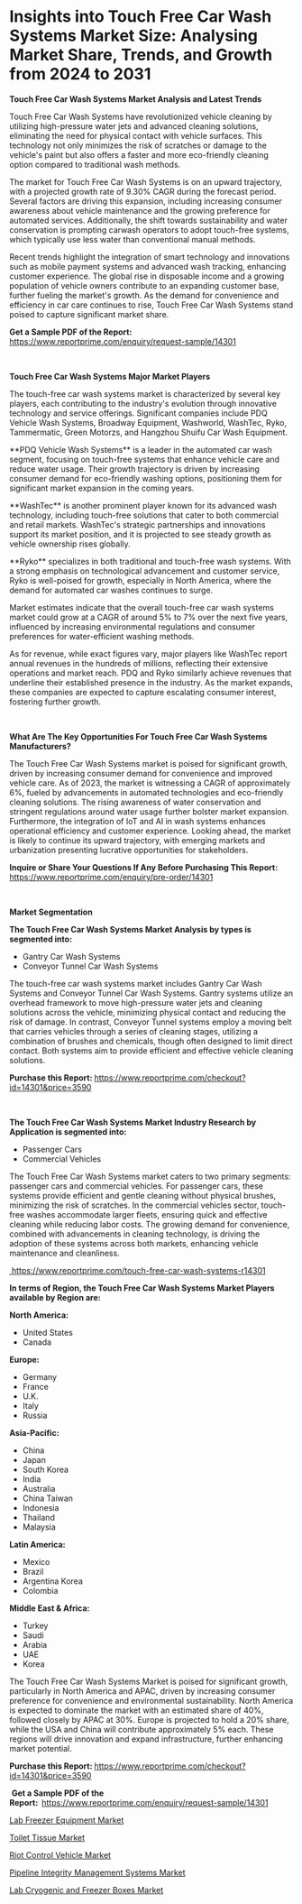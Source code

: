 <p><h1>Insights into Touch Free Car Wash Systems Market Size: Analysing Market Share, Trends, and Growth from 2024 to 2031</h1></p><p><strong>Touch Free Car Wash Systems Market Analysis and Latest Trends</strong></p>
<p><p>Touch Free Car Wash Systems have revolutionized vehicle cleaning by utilizing high-pressure water jets and advanced cleaning solutions, eliminating the need for physical contact with vehicle surfaces. This technology not only minimizes the risk of scratches or damage to the vehicle's paint but also offers a faster and more eco-friendly cleaning option compared to traditional wash methods.</p><p>The market for Touch Free Car Wash Systems is on an upward trajectory, with a projected growth rate of 9.30% CAGR during the forecast period. Several factors are driving this expansion, including increasing consumer awareness about vehicle maintenance and the growing preference for automated services. Additionally, the shift towards sustainability and water conservation is prompting carwash operators to adopt touch-free systems, which typically use less water than conventional manual methods.</p><p>Recent trends highlight the integration of smart technology and innovations such as mobile payment systems and advanced wash tracking, enhancing customer experience. The global rise in disposable income and a growing population of vehicle owners contribute to an expanding customer base, further fueling the market's growth. As the demand for convenience and efficiency in car care continues to rise, Touch Free Car Wash Systems stand poised to capture significant market share.</p></p>
<p><strong>Get a Sample PDF of the Report:&nbsp;</strong> <a href="https://www.reportprime.com/enquiry/request-sample/14301">https://www.reportprime.com/enquiry/request-sample/14301</a></p>
<p>&nbsp;</p>
<p><strong>Touch Free Car Wash Systems Major Market Players</strong></p>
<p><p>The touch-free car wash systems market is characterized by several key players, each contributing to the industry's evolution through innovative technology and service offerings. Significant companies include PDQ Vehicle Wash Systems, Broadway Equipment, Washworld, WashTec, Ryko, Tammermatic, Green Motorzs, and Hangzhou Shuifu Car Wash Equipment.</p><p>**PDQ Vehicle Wash Systems** is a leader in the automated car wash segment, focusing on touch-free systems that enhance vehicle care and reduce water usage. Their growth trajectory is driven by increasing consumer demand for eco-friendly washing options, positioning them for significant market expansion in the coming years.</p><p>**WashTec** is another prominent player known for its advanced wash technology, including touch-free solutions that cater to both commercial and retail markets. WashTec's strategic partnerships and innovations support its market position, and it is projected to see steady growth as vehicle ownership rises globally.</p><p>**Ryko** specializes in both traditional and touch-free wash systems. With a strong emphasis on technological advancement and customer service, Ryko is well-poised for growth, especially in North America, where the demand for automated car washes continues to surge.</p><p>Market estimates indicate that the overall touch-free car wash systems market could grow at a CAGR of around 5% to 7% over the next five years, influenced by increasing environmental regulations and consumer preferences for water-efficient washing methods. </p><p>As for revenue, while exact figures vary, major players like WashTec report annual revenues in the hundreds of millions, reflecting their extensive operations and market reach. PDQ and Ryko similarly achieve revenues that underline their established presence in the industry. As the market expands, these companies are expected to capture escalating consumer interest, fostering further growth.</p></p>
<p>&nbsp;</p>
<p><strong>What Are The Key Opportunities For Touch Free Car Wash Systems Manufacturers?</strong></p>
<p><p>The Touch Free Car Wash Systems market is poised for significant growth, driven by increasing consumer demand for convenience and improved vehicle care. As of 2023, the market is witnessing a CAGR of approximately 6%, fueled by advancements in automated technologies and eco-friendly cleaning solutions. The rising awareness of water conservation and stringent regulations around water usage further bolster market expansion. Furthermore, the integration of IoT and AI in wash systems enhances operational efficiency and customer experience. Looking ahead, the market is likely to continue its upward trajectory, with emerging markets and urbanization presenting lucrative opportunities for stakeholders.</p></p>
<p><strong>Inquire or Share Your Questions If Any Before Purchasing This Report:</strong> <a href="https://www.reportprime.com/enquiry/pre-order/14301">https://www.reportprime.com/enquiry/pre-order/14301</a></p>
<p>&nbsp;</p>
<p><strong>Market Segmentation</strong></p>
<p><strong>The Touch Free Car Wash Systems Market Analysis by types is segmented into:</strong></p>
<p><ul><li>Gantry Car Wash Systems</li><li>Conveyor Tunnel Car Wash Systems</li></ul></p>
<p><p>The touch-free car wash systems market includes Gantry Car Wash Systems and Conveyor Tunnel Car Wash Systems. Gantry systems utilize an overhead framework to move high-pressure water jets and cleaning solutions across the vehicle, minimizing physical contact and reducing the risk of damage. In contrast, Conveyor Tunnel systems employ a moving belt that carries vehicles through a series of cleaning stages, utilizing a combination of brushes and chemicals, though often designed to limit direct contact. Both systems aim to provide efficient and effective vehicle cleaning solutions.</p></p>
<p><strong>Purchase this Report:&nbsp;</strong><a href="https://www.reportprime.com/checkout?id=14301&price=3590">https://www.reportprime.com/checkout?id=14301&price=3590</a></p>
<p>&nbsp;</p>
<p><strong>The Touch Free Car Wash Systems Market Industry Research by Application is segmented into:</strong></p>
<p><ul><li>Passenger Cars</li><li>Commercial Vehicles</li></ul></p>
<p><p>The Touch Free Car Wash Systems market caters to two primary segments: passenger cars and commercial vehicles. For passenger cars, these systems provide efficient and gentle cleaning without physical brushes, minimizing the risk of scratches. In the commercial vehicles sector, touch-free washes accommodate larger fleets, ensuring quick and effective cleaning while reducing labor costs. The growing demand for convenience, combined with advancements in cleaning technology, is driving the adoption of these systems across both markets, enhancing vehicle maintenance and cleanliness.</p></p>
<p><a href="https://www.reportprime.com/touch-free-car-wash-systems-r14301">&nbsp;https://www.reportprime.com/touch-free-car-wash-systems-r14301</a></p>
<p><strong>In terms of Region, the Touch Free Car Wash Systems Market Players available by Region are:</strong></p>
<p>
    <p> <strong> North America: </strong>
        <ul>
            <li>United States</li>
            <li>Canada</li>
        </ul>
        </p> 
    <p> <strong> Europe: </strong>
        <ul>
            <li>Germany</li>
            <li>France</li>
            <li>U.K.</li>
            <li>Italy</li>
            <li>Russia</li>
        </ul>
        </p> 
    <p> <strong> Asia-Pacific: </strong>
        <ul>
            <li>China</li>
            <li>Japan</li>
            <li>South Korea</li>
            <li>India</li>
            <li>Australia</li>
            <li>China Taiwan</li>
            <li>Indonesia</li>
            <li>Thailand</li>
            <li>Malaysia</li>
        </ul>
        </p> 
    <p> <strong> Latin America: </strong>
        <ul>
            <li>Mexico</li>
            <li>Brazil</li>
            <li>Argentina Korea</li>
            <li>Colombia</li>
        </ul>
        </p> 
    <p> <strong> Middle East & Africa: </strong>
        <ul>
            <li>Turkey</li>
            <li>Saudi</li>
            <li>Arabia</li>
            <li>UAE</li>
            <li>Korea</li>
        </ul>
    </p>
    </p>
<p><p>The Touch Free Car Wash Systems Market is poised for significant growth, particularly in North America and APAC, driven by increasing consumer preference for convenience and environmental sustainability. North America is expected to dominate the market with an estimated share of 40%, followed closely by APAC at 30%. Europe is projected to hold a 20% share, while the USA and China will contribute approximately 5% each. These regions will drive innovation and expand infrastructure, further enhancing market potential.</p></p>
<p><strong>Purchase this Report: </strong><a href="https://www.reportprime.com/checkout?id=14301&price=3590">https://www.reportprime.com/checkout?id=14301&price=3590</a></p>
<p>&nbsp;<strong>Get a Sample PDF of the Report:&nbsp;&nbsp;</strong><a href="https://www.reportprime.com/enquiry/request-sample/14301">https://www.reportprime.com/enquiry/request-sample/14301</a></p>
<p><strong></strong></p>
<p><p><a href="https://medium.com/@sahanad234/this-report-on-lab-freezer-equipment-market-is-a-comprehensive-analysis-of-market-shares-5b3aecd832a8">Lab Freezer Equipment Market</a></p><p><a href="https://issuu.com/reportprime-2/docs/toilet-tissue-market-size-2030.pptx_92ce8dd131e208">Toilet Tissue Market</a></p><p><a href="https://www.linkedin.com/pulse/global-riot-control-vehicle-market-projected-grow-cagr-74-forcasted-tmicc?trackingId=idow9UKAQvuKNoAX3CmhUw%3D%3D">Riot Control Vehicle Market</a></p><p><a href="https://github.com/hgf64gh/Market-Research-Report-List-1/blob/main/pipeline-integrity-management-systems-market.md">Pipeline Integrity Management Systems Market</a></p><p><a href="https://medium.com/@sahanad234/the-market-for-lab-cryogenic-and-freezer-boxes-market-is-examined-in-this-report-along-with-the-5ea018520092">Lab Cryogenic and Freezer Boxes Market</a></p></p>